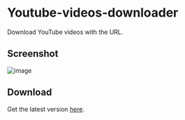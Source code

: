 # Youtube-videos-downloader

Download YouTube videos with the URL.

## Screenshot

![image](https://github.com/FLEX-TLB/Youtube-videos-downloader/assets/111319882/376d7911-4c6c-4b7f-bbce-cd71c842f075)


## Download

Get the latest version [here](https://github.com/FLEX-TLB/Automatic-Backup/releases/latest).
